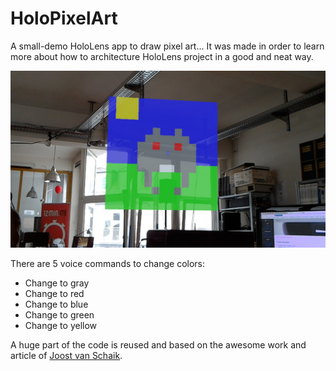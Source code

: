 # HoloPixelArt

A small-demo HoloLens app to draw pixel art... It was made in order to learn more about how to architecture HoloLens project in a good and neat way.

![alt text](./pixelart.jpg "Pixel art image")


There are 5 voice commands to change colors:

- Change to gray
- Change to red
- Change to blue
- Change to green
- Change to yellow

A huge part of the code is reused and based on the awesome work and article of [Joost van Schaik](https://github.com/LocalJoost).


